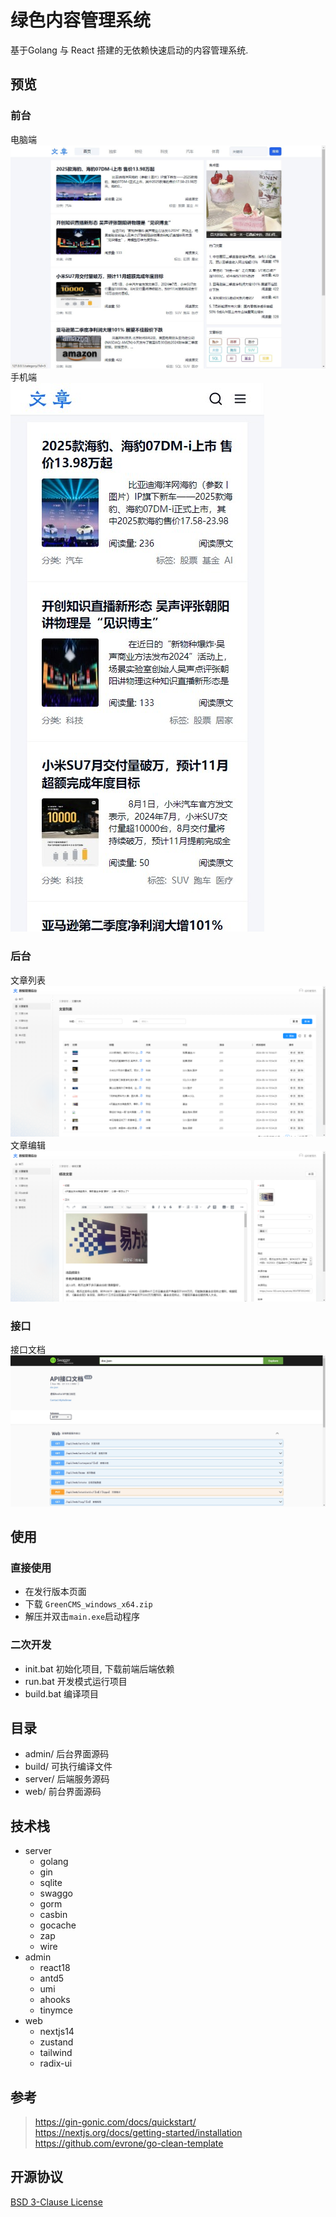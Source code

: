 # 绿色内容管理系统
基于Golang 与 React 搭建的无依赖快速启动的内容管理系统.

## 预览
### 前台
电脑端  
![首页](./preview/web/web.jpg)
手机端  
![首页](./preview/web/mobile.jpg)
### 后台  
文章列表  
![文章列表](./preview/admin/article.png)
文章编辑  
![文章编辑](./preview/admin/article_edit.png)
### 接口
接口文档  
![接口文档](./preview/api/doc.jpg)

## 使用
### 直接使用
- 在发行版本页面
- 下载 `GreenCMS_windows_x64.zip`
- 解压并双击`main.exe`启动程序

### 二次开发
- init.bat 初始化项目, 下载前端后端依赖
- run.bat 开发模式运行项目
- build.bat 编译项目

## 目录
- admin/ 后台界面源码 
- build/ 可执行编译文件
- server/ 后端服务源码
- web/ 前台界面源码

## 技术栈
- server
    - golang
    - gin
    - sqlite
    - swaggo
    - gorm
    - casbin
    - gocache
    - zap
    - wire
- admin 
    - react18
    - antd5
    - umi
    - ahooks
    - tinymce
- web
    - nextjs14
    - zustand
    - tailwind
    - radix-ui

## 参考
> https://gin-gonic.com/docs/quickstart/  
> https://nextjs.org/docs/getting-started/installation  
> https://github.com/evrone/go-clean-template  

## 开源协议
[BSD 3-Clause License](LICENSE)